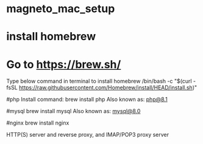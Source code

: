 # magneto_mac_setup
# install homebrew 

# Go to https://brew.sh/
Type below command in terminal to install homebrew
/bin/bash -c "$(curl -fsSL https://raw.githubusercontent.com/Homebrew/install/HEAD/install.sh)"


#php
Install command:
brew install php
Also known as: php@8.1



#mysql
brew install mysql
Also known as: mysql@8.0



#nginx
brew install nginx

HTTP(S) server and reverse proxy, and IMAP/POP3 proxy server








